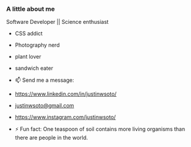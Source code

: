 ### A little about me 
Software Developer || Science enthusiast 

- CSS addict 
- Photography nerd
- plant lover
- sandwich eater
- 📫 Send me a message:
-  https://www.linkedin.com/in/justinwsoto/ 
-  justinwsoto@gmail.com
-  https://www.instagram.com/justinwsoto/

- ⚡ Fun fact: One teaspoon of soil contains more living organisms than there are people in the world.

